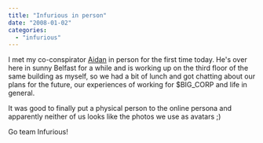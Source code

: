 ```yaml
---
title: "Infurious in person"
date: "2008-01-02"
categories: 
  - "infurious"
---
```


I met my co-conspirator [Aidan](http://godswearhats.com/) in person for the first time today. He's over here in sunny Belfast for a while and is working up on the third floor of the same building as myself, so we had a bit of lunch and got chatting about our plans for the future, our experiences of working for $BIG\_CORP and life in general.

It was good to finally put a physical person to the online persona and apparently neither of us looks like the photos we use as avatars ;)

Go team Infurious!
